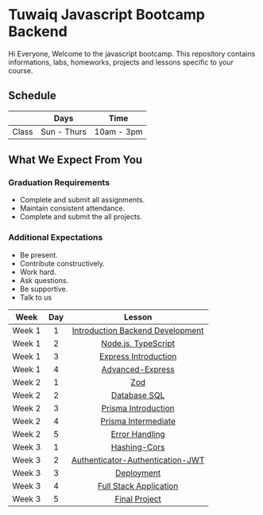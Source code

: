 
# Tuwaiq Javascript Bootcamp Backend
Hi Everyone, Welcome to the javascript bootcamp. This repository contains informations, labs, homeworks, projects and lessons specific to your course.

## Schedule
|  | Days | Time |
| --- | ------------- | ------------- |
| Class | Sun - Thurs  | 10am - 3pm  |


## What We Expect From You
### Graduation Requirements
* Complete and submit all assignments.
* Maintain consistent attendance.
* Complete and submit the all projects.
### Additional Expectations
* Be present.
* Contribute constructively.
* Work hard.
* Ask questions.
* Be supportive.
* Talk to us

| Week   | Day | Lesson |
|:-----:|:---:|:------:|
| Week 1| 1   |[Introduction Backend Development](https://github.com/Tuwaiq-Academy-Training/Js-Introduction-Backend-Development)|--- |
| Week 1| 2   |[Node.js, TypeScript](https://github.com/Tuwaiq-Academy-Training/Js-Node.js-NPM-Introduction-to-Express)|
| Week 1| 3   |[Express Introduction](https://github.com/Tuwaiq-Academy-Training/js-express-introduction)|
| Week 1| 4   |[Advanced-Express](https://github.com/Tuwaiq-Academy-Training/advanced-express.js)|
| Week 2| 1   |[Zod](https://github.com/Tuwaiq-Academy-Training/Zod)|
| Week 2| 2   |[Database SQL](https://github.com/Tuwaiq-Academy-Training/Database-SQL.js) | 
| Week 2| 3   |[Prisma Introduction](https://github.com/Tuwaiq-Academy-Training/Prisma-Introduction.js)| 
| Week 2| 4   |[Prisma Intermediate](https://github.com/Tuwaiq-Academy-Training/Prisma-Intermediate.js)| 
| Week 2| 5   |[Error Handling](https://github.com/Tuwaiq-Academy-Training/Error-Handling)|  
| Week 3| 1   |[Hashing-Cors](https://github.com/Tuwaiq-Academy-Training/Full-Stack-Application)|
| Week 3| 2   |[Authenticator-Authentication-JWT](https://github.com/Tuwaiq-Academy-Training/authenticator-authentication-Hashing.js)| 
| Week 3| 3   |[Deployment](https://github.com/Tuwaiq-Academy-Training/JWT.js)|
| Week 3| 4   |[Full Stack Application](https://github.com/Tuwaiq-Academy-Training/cors.js)| 
| Week 3| 5   |[Final Project](https://github.com/Tuwaiq-Java/Week-03-Day-04)| 



